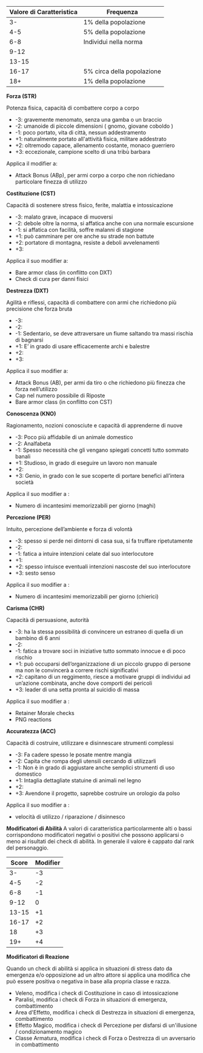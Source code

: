 

| Valore di Caratteristica | Frequenza |
| ------------- | ------------------------ |
| 3-            | 1% della popolazione      |
| 4-5           | 5% della popolazione |
| 6-8           | Individui nella norma      |
| 9-12          |                            |
| 13-15         |                            |
| 16-17         | 5% circa della popolazione |
| 18+           | 1% della popolazione      |

  

**Forza (STR)**

Potenza fisica, capacità di combattere corpo a corpo

- -3: gravemente menomato, senza una gamba o un braccio
- -2: umanoide di piccole dimensioni ( gnomo, giovane coboldo )
- -1: poco portato, vita di città, nessun addestramento
- +1: naturalmente portato all'attività fisica, militare addestrato
- +2: oltremodo capace, allenamento costante, monaco guerriero
- +3: eccezionale, campione scelto di una tribù barbara

Applica il modifier a:

- Attack Bonus (ABp), per armi corpo a corpo che non richiedano particolare finezza di utilizzo

**Costituzione (CST)** 

Capacità di sostenere stress fisico, ferite, malattia e intossicazione

- -3: malato grave, incapace di muoversi
- -2: debole oltre la norma, si affatica anche con una normale escursione
- -1: si affatica con facilità, soffre malanni di stagione
- +1: può camminare per ore anche su strade non battute
- +2: portatore di montagna, resiste a deboli avvelenamenti
- +3: 
    

Applica il suo modifier a:

- Bare armor class (in conflitto con DXT)
- Check di cura per danni fisici
    

**Destrezza (DXT)**

Agilità e riflessi, capacità di combattere con armi che richiedono più precisione che forza bruta

- -3:
- -2:
- -1: Sedentario, se deve attraversare un fiume saltando tra massi rischia di bagnarsi
- +1: E’ in grado di usare efficacemente archi e balestre
- +2:
- +3: 
    

Applica il suo modifier a:

- Attack Bonus (AB), per armi da tiro o che richiedono più finezza che forza nell’utilizzo
- Cap nel numero possibile di Riposte
- Bare armor class (in conflitto con CST)

**Conoscenza (KNO)** 

Ragionamento, nozioni conosciute e capacità di apprenderne di nuove

- -3: Poco più affidabile di un animale domestico
- -2: Analfabeta
- -1: Spesso necessità che gli vengano spiegati concetti tutto sommato banali
- +1: Studioso, in grado di eseguire un lavoro non manuale
- +2:
- +3: Genio, in grado con le sue scoperte di portare benefici all’intera società
    

Applica il suo modifier a :

- Numero di incantesimi memorizzabili per giorno (maghi)
    
**Percezione (PER)**

Intuito, percezione dell’ambiente e forza di volontà

- -3: spesso si perde nei dintorni di casa sua, si fa truffare ripetutamente
- -2:
- -1: fatica a intuire intenzioni celate dal suo interlocutore
- +1: 
- +2: spesso intuisce eventuali intenzioni nascoste del suo interlocutore
- +3: sesto senso
    

Applica il suo modifier a : 

- Numero di incantesimi memorizzabili per giorno (chierici)


**Carisma (CHR)**

Capacità di persuasione, autorità

- -3: ha la stessa possibilità di convincere un estraneo di quella di un bambino di 6 anni
- -2:
- -1: fatica a trovare soci in iniziative tutto sommato innocue e di poco rischio
- +1: può occuparsi dell’organizzazione di un piccolo gruppo di persone ma non le convincerà a correre rischi significativi
- +2: capitano di un reggimento, riesce a motivare gruppi di individui ad un’azione combinata, anche dove comporti dei pericoli
- +3: leader di una setta pronta al suicidio di massa
    

Applica il suo modifier a :

- Retainer Morale checks
- PNG reactions


**Accuratezza (ACC)**

Capacità di costruire, utilizzare e disinnescare strumenti complessi

- -3: Fa cadere spesso le posate mentre mangia
- -2: Capita che rompa degli utensili cercando di utilizzarli
- -1: Non è in grado di aggiustare anche semplici strumenti di uso domestico
- +1: Intaglia dettagliate statuine di animali nel legno
- +2: 
- +3: Avendone il progetto, saprebbe costruire un orologio da polso


Applica il suo modifier a :

- velocità di utilizzo / riparazione / disinnesco




**Modificatori di Abilità**
A valori di caratteristica particolarmente alti o bassi corrispondono modificatori negativi o positivi che possono applicarsi o meno ai risultati dei check di abilità. In generale il valore è cappato dal rank del personaggio.

| Score | Modifier |
| ------------- | -------- |
| 3-            | -3       |
| 4-5           | -2       |
| 6-8           | -1       |
| 9-12          | 0        |
| 13-15         | +1       |
| 16-17         | +2       |
| 18            | +3       |
| 19+           | +4       |

**Modificatori di Reazione**

Quando un check di abilità si applica in situazioni di stress dato da emergenza e/o opposizione ad un altro attore si applica una modifica che può essere positiva o negativa in base alla propria classe e razza.

- Veleno, modifica i check di Costituzione in caso di intossicazione
- Paralisi, modifica i check di Forza in situazioni di emergenza, combattimento
- Area d'Effetto, modifica i check di Destrezza in situazioni di emergenza, combattimento
- Effetto Magico, modifica i check di Percezione per disfarsi di un'illusione / condizionamento magico
- Classe Armatura, modifica i check di Forza o Destrezza di un avversario in combattimento




